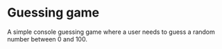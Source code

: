# Guessing game

A simple console guessing game where a user needs to guess a random number between 0 and 100.

